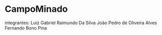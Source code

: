 # CampoMinado

integrantes:
Luiz Gabriel Raimundo Da Silva
João Pedro de Oliveira Alves
Fernando Bono Pina